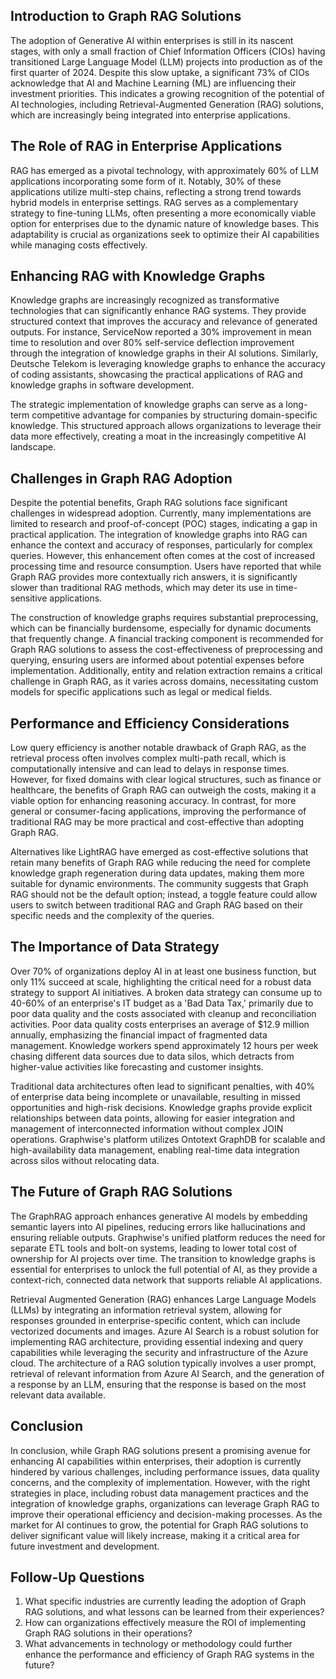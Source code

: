 ## Introduction to Graph RAG Solutions
The adoption of Generative AI within enterprises is still in its nascent stages, with only a small fraction of Chief Information Officers (CIOs) having transitioned Large Language Model (LLM) projects into production as of the first quarter of 2024. Despite this slow uptake, a significant 73% of CIOs acknowledge that AI and Machine Learning (ML) are influencing their investment priorities. This indicates a growing recognition of the potential of AI technologies, including Retrieval-Augmented Generation (RAG) solutions, which are increasingly being integrated into enterprise applications.

## The Role of RAG in Enterprise Applications
RAG has emerged as a pivotal technology, with approximately 60% of LLM applications incorporating some form of it. Notably, 30% of these applications utilize multi-step chains, reflecting a strong trend towards hybrid models in enterprise settings. RAG serves as a complementary strategy to fine-tuning LLMs, often presenting a more economically viable option for enterprises due to the dynamic nature of knowledge bases. This adaptability is crucial as organizations seek to optimize their AI capabilities while managing costs effectively.

## Enhancing RAG with Knowledge Graphs
Knowledge graphs are increasingly recognized as transformative technologies that can significantly enhance RAG systems. They provide structured context that improves the accuracy and relevance of generated outputs. For instance, ServiceNow reported a 30% improvement in mean time to resolution and over 80% self-service deflection improvement through the integration of knowledge graphs in their AI solutions. Similarly, Deutsche Telekom is leveraging knowledge graphs to enhance the accuracy of coding assistants, showcasing the practical applications of RAG and knowledge graphs in software development.

The strategic implementation of knowledge graphs can serve as a long-term competitive advantage for companies by structuring domain-specific knowledge. This structured approach allows organizations to leverage their data more effectively, creating a moat in the increasingly competitive AI landscape.

## Challenges in Graph RAG Adoption
Despite the potential benefits, Graph RAG solutions face significant challenges in widespread adoption. Currently, many implementations are limited to research and proof-of-concept (POC) stages, indicating a gap in practical application. The integration of knowledge graphs into RAG can enhance the context and accuracy of responses, particularly for complex queries. However, this enhancement often comes at the cost of increased processing time and resource consumption. Users have reported that while Graph RAG provides more contextually rich answers, it is significantly slower than traditional RAG methods, which may deter its use in time-sensitive applications.

The construction of knowledge graphs requires substantial preprocessing, which can be financially burdensome, especially for dynamic documents that frequently change. A financial tracking component is recommended for Graph RAG solutions to assess the cost-effectiveness of preprocessing and querying, ensuring users are informed about potential expenses before implementation. Additionally, entity and relation extraction remains a critical challenge in Graph RAG, as it varies across domains, necessitating custom models for specific applications such as legal or medical fields.

## Performance and Efficiency Considerations
Low query efficiency is another notable drawback of Graph RAG, as the retrieval process often involves complex multi-path recall, which is computationally intensive and can lead to delays in response times. However, for fixed domains with clear logical structures, such as finance or healthcare, the benefits of Graph RAG can outweigh the costs, making it a viable option for enhancing reasoning accuracy. In contrast, for more general or consumer-facing applications, improving the performance of traditional RAG may be more practical and cost-effective than adopting Graph RAG.

Alternatives like LightRAG have emerged as cost-effective solutions that retain many benefits of Graph RAG while reducing the need for complete knowledge graph regeneration during data updates, making them more suitable for dynamic environments. The community suggests that Graph RAG should not be the default option; instead, a toggle feature could allow users to switch between traditional RAG and Graph RAG based on their specific needs and the complexity of the queries.

## The Importance of Data Strategy
Over 70% of organizations deploy AI in at least one business function, but only 11% succeed at scale, highlighting the critical need for a robust data strategy to support AI initiatives. A broken data strategy can consume up to 40-60% of an enterprise's IT budget as a 'Bad Data Tax,' primarily due to poor data quality and the costs associated with cleanup and reconciliation activities. Poor data quality costs enterprises an average of $12.9 million annually, emphasizing the financial impact of fragmented data management. Knowledge workers spend approximately 12 hours per week chasing different data sources due to data silos, which detracts from higher-value activities like forecasting and customer insights.

Traditional data architectures often lead to significant penalties, with 40% of enterprise data being incomplete or unavailable, resulting in missed opportunities and high-risk decisions. Knowledge graphs provide explicit relationships between data points, allowing for easier integration and management of interconnected information without complex JOIN operations. Graphwise's platform utilizes Ontotext GraphDB for scalable and high-availability data management, enabling real-time data integration across silos without relocating data.

## The Future of Graph RAG Solutions
The GraphRAG approach enhances generative AI models by embedding semantic layers into AI pipelines, reducing errors like hallucinations and ensuring reliable outputs. Graphwise's unified platform reduces the need for separate ETL tools and bolt-on systems, leading to lower total cost of ownership for AI projects over time. The transition to knowledge graphs is essential for enterprises to unlock the full potential of AI, as they provide a context-rich, connected data network that supports reliable AI applications.

Retrieval Augmented Generation (RAG) enhances Large Language Models (LLMs) by integrating an information retrieval system, allowing for responses grounded in enterprise-specific content, which can include vectorized documents and images. Azure AI Search is a robust solution for implementing RAG architecture, providing essential indexing and query capabilities while leveraging the security and infrastructure of the Azure cloud. The architecture of a RAG solution typically involves a user prompt, retrieval of relevant information from Azure AI Search, and the generation of a response by an LLM, ensuring that the response is based on the most relevant data available.

## Conclusion
In conclusion, while Graph RAG solutions present a promising avenue for enhancing AI capabilities within enterprises, their adoption is currently hindered by various challenges, including performance issues, data quality concerns, and the complexity of implementation. However, with the right strategies in place, including robust data management practices and the integration of knowledge graphs, organizations can leverage Graph RAG to improve their operational efficiency and decision-making processes. As the market for AI continues to grow, the potential for Graph RAG solutions to deliver significant value will likely increase, making it a critical area for future investment and development.

## Follow-Up Questions
1. What specific industries are currently leading the adoption of Graph RAG solutions, and what lessons can be learned from their experiences?
2. How can organizations effectively measure the ROI of implementing Graph RAG solutions in their operations?
3. What advancements in technology or methodology could further enhance the performance and efficiency of Graph RAG systems in the future?